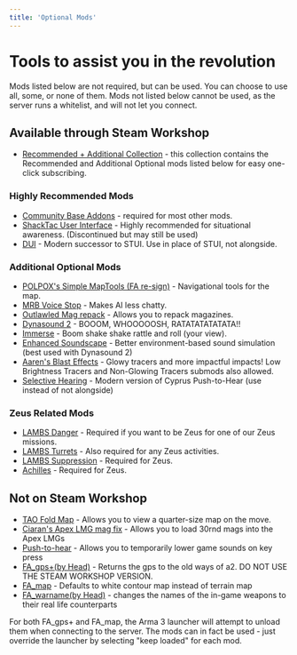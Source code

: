 ```yaml
---
title: 'Optional Mods'
---
```


# Tools to assist you in the revolution

Mods listed below are not required, but can be used. You can choose to use all, some, or none of them. Mods not listed below cannot be used, as the server runs a whitelist, and will not let you connect.

## Available through Steam Workshop

- [Recommended + Additional Collection](https://steamcommunity.com/sharedfiles/filedetails/?id=2855984357) - this collection contains the Recommended and Additional Optional mods listed below for easy one-click subscribing.

### Highly Recommended Mods

- [Community Base Addons](http://steamcommunity.com/sharedfiles/filedetails/?id=450814997) - required for most other mods.
- [ShackTac User Interface](http://steamcommunity.com/sharedfiles/filedetails/?id=498740884) - Highly recommended for situational awareness. (Discontinued but may still be used)
- [DUI](https://steamcommunity.com/sharedfiles/filedetails/?id=1638341685) - Modern successor to STUI. Use in place of STUI, not alongside.

### Additional Optional Mods

- [POLPOX's Simple MapTools (FA re-sign)](https://steamcommunity.com/sharedfiles/filedetails/?id=2784014003) - Navigational tools for the map.
- [MRB Voice Stop](http://steamcommunity.com/sharedfiles/filedetails/?id=876991445) - Makes AI less chatty.
- [Outlawled Mag repack](https://steamcommunity.com/sharedfiles/filedetails/?id=1593431569) - Allows you to repack magazines.
- [Dynasound 2](http://steamcommunity.com/sharedfiles/filedetails/?id=825181638) - BOOOM, WHOOOOOSH, RATATATATATATA!!
- [Immerse](https://steamcommunity.com/sharedfiles/filedetails/?id=825172265) - Boom shake shake rattle and roll (your view).
- [Enhanced Soundscape](https://steamcommunity.com/sharedfiles/filedetails/?id=825179978) - Better environment-based sound simulation (best used with Dynasound 2)
- [Aaren's Blast Effects](https://steamcommunity.com/sharedfiles/filedetails/?id=2424322922) - Glowy tracers and more impactful impacts! Low Brightness Tracers and Non-Glowing Tracers submods also allowed.
- [Selective Hearing](https://steamcommunity.com/sharedfiles/filedetails/?id=1240323575) - Modern version of Cyprus Push-to-Hear (use instead of not alongside)

### Zeus Related Mods

- [LAMBS Danger](https://steamcommunity.com/sharedfiles/filedetails/?id=1858075458) - Required if you want to be Zeus for one of our Zeus missions.
- [LAMBS Turrets](https://steamcommunity.com/sharedfiles/filedetails/?id=1862208264) - Also required for any Zeus activities.
- [LAMBS Suppression](https://steamcommunity.com/sharedfiles/filedetails/?id=1808238502) - Required for Zeus.
- [Achilles](https://steamcommunity.com/sharedfiles/filedetails/?id=723217262) - Required for Zeus.

## Not on Steam Workshop

- [TAO Fold Map](https://www.mediafire.com/file/jwficnehg3exy3j/%2540tao_foldmap_a3.zip/file) - Allows you to view a quarter-size map on the move.
- [Ciaran's Apex LMG mag fix](https://drive.google.com/file/d/0B1kTIqHeIfLHclFxYWRQcm5EVFE/view) - Allows you to load 30rnd mags into the Apex LMGs
- [Push-to-hear](http://forums.bistudio.com/showthread.php?183780-Cyprus-Push-toHear) - Allows you to temporarily lower game sounds on key press
- [FA_gps+(by Head)](http://www.mediafire.com/download/2p4kctz63vht3pg/%40FA_gps%2B.zip) - Returns the gps to the old ways of a2. DO NOT USE THE STEAM WORKSHOP VERSION.
- [FA_map](http://www.mediafire.com/download/10369605ehriupe/@FA_map.zip) - Defaults to white contour map instead of terrain map
- [FA_warname(by Head)](http://bit.ly/1eGUPuL) - changes the names of the in-game weapons to their real life counterparts

For both FA_gps+ and FA_map, the Arma 3 launcher will attempt to unload them when connecting to the server. The mods can in fact be used - just override the launcher by selecting "keep loaded" for each mod.
